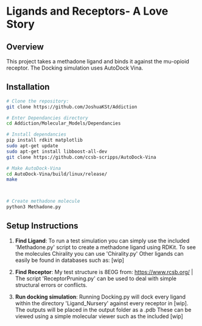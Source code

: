 # Ligands and Receptors- A Love Story

## Overview

This project takes a methadone ligand and binds it against the mu-opioid receptor. The Docking simulation uses AutoDock Vina.

## Installation


```bash
# Clone the repository:
git clone https://github.com/JoshuaKSt/Addiction

# Enter Dependancies directory
cd Addiction/Molecular_Models/Dependancies

# Install dependancies
pip install rdkit matplotlib
sudo apt-get update
sudo apt-get install libboost-all-dev
git clone https://github.com/ccsb-scripps/AutoDock-Vina

# Make AutoDock-Vina
cd AutoDock-Vina/build/linux/release/
make



# Create methadone molecule
python3 Methadone.py
```

## Setup Instructions

1. **Find Ligand**: To run a test simulation you can simply use the included 'Methadone.py' script to create a methadone ligand using RDKit. To see the molecules Chirality you can use 'Chirality.py' 
Other ligands can easily be found in databases such as: [wip]

2. **Find Receptor**: My test structure is 8E0G from: https://www.rcsb.org/
| The script 'ReceptorPruning.py' can be used to deal with simple structural errors or conflicts. 

3. **Run docking simulation**: Running Docking.py will dock every ligand within the directory 'Ligand_Nursery' against every receptor in [wip]. The outputs will be placed in the output folder as a .pdb
These can be viewed using a simple molecular viewer such as the included [wip]


